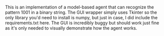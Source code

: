 This is an implementation of a model-based agent that can recognize the pattern 1001 in a binary string.
The GUI wrapper simply uses Tkinter so the only library you'd need to install is numpy, but just in case, I did include the requirements.txt here.
The GUI is incredibly buggy but should work just fine as it's only needed to visually demonstrate how the agent works.
